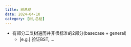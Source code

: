 ```yaml
---
title: 树总结
date: 2024-04-10
category: [树,总结]
---
```


- 有部分二叉树遍历并非很标准的2部分(basecase + general)
  - [e.g.] 验证BST, ...